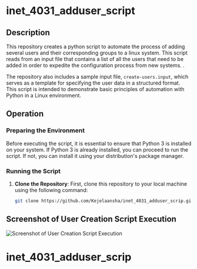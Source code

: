 # inet_4031_adduser_script

## Description

This repository creates a python script to automate the process of adding several users and their corresponding groups to a linux system. This script reads from an input file that contains a list of all the users that need to be added in order to expedite the configuration process from new systems. .

The repository also includes a sample input file, `create-users.input`, which serves as a template for specifying the user data in a structured format. This script is intended to demonstrate basic principles of automation with Python in a Linux environment.

## Operation

### Preparing the Environment

Before executing the script, it is essential to ensure that Python 3 is installed on your system. If Python 3 is already installed, you can proceed to run the script. If not, you can install it using your distribution's package manager.

### Running the Script

1. **Clone the Repository**: First, clone this repository to your local machine using the following command:
   ```bash
   git clone https://github.com/Kejelaansha/inet_4031_adduser_scrip.git

## Screenshot of User Creation Script Execution

![Screenshot of User Creation Script Execution](screenshot.png)
# inet_4031_adduser_scrip
